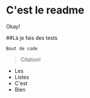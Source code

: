 # C'est le readme

Okay!

##Là je fais des tests

```
Bout de code
```

> Citation!


- Les
- Listes
- C'est
- Bien
